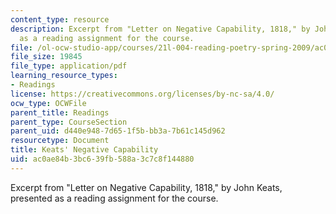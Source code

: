 ```yaml
---
content_type: resource
description: Excerpt from "Letter on Negative Capability, 1818," by John Keats, presented
  as a reading assignment for the course.
file: /ol-ocw-studio-app/courses/21l-004-reading-poetry-spring-2009/ac0ae84b3bc639fb588a3c7c8f144880_MIT21l004s09read02keats.pdf
file_size: 19845
file_type: application/pdf
learning_resource_types:
- Readings
license: https://creativecommons.org/licenses/by-nc-sa/4.0/
ocw_type: OCWFile
parent_title: Readings
parent_type: CourseSection
parent_uid: d440e948-7d65-1f5b-bb3a-7b61c145d962
resourcetype: Document
title: Keats' Negative Capability
uid: ac0ae84b-3bc6-39fb-588a-3c7c8f144880
---
```

Excerpt from "Letter on Negative Capability, 1818," by John Keats, presented as a reading assignment for the course.